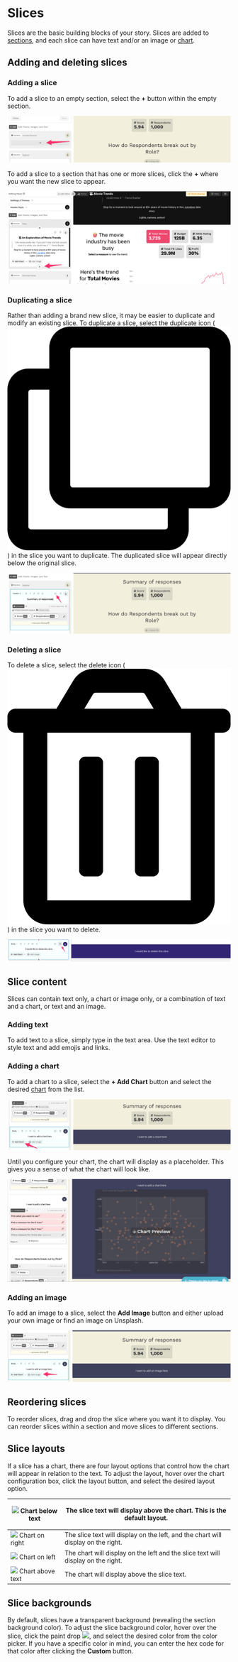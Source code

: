 # Slices

Slices are the basic building blocks of your story. Slices are added to [sections](../sections.md), and each slice can have text and/or an image or [chart](../charts/).&#x20;

## Adding and deleting slices

### Adding a slice

To add a slice to an empty section, select the **+** button within the empty section.&#x20;

![Adding a slice to an empty section](<../../../.gitbook/assets/image (334).png>)

To add a slice to a section that has one or more slices, click the **+** where you want the new slice to appear.

![Adding a slice to a section with one or more slices](<../../../.gitbook/assets/image (396).png>)

### Duplicating a slice

Rather than adding a brand new slice, it may be easier to duplicate and modify an existing slice. To duplicate a slice, select the duplicate icon (![](../../../.gitbook/assets/clone-regular.svg)) in the slice you want to duplicate. The duplicated slice will appear directly below the original slice.&#x20;

![Duplicating a slice](<../../../.gitbook/assets/image (379).png>)

### Deleting a slice

To delete a slice, select the delete icon (![](<../../../.gitbook/assets/trash-alt-regular (1).svg>)) in the slice you want to delete.&#x20;

![Deleting a slice](<../../../.gitbook/assets/image (333) (1).png>)

## Slice content

Slices can contain text only, a chart or image only, or a combination of text and  a chart, or text and an image.

### Adding text

To add text to a slice, simply type in the text area. Use the text editor to style text and add emojis and links.

### Adding a chart

To add a chart to a slice, select the **+ Add Chart** button and select the desired [chart](../charts/) from the list.&#x20;

![Click the + Add Chart button to add a chart to a slice ](<../../../.gitbook/assets/image (378).png>)

Until you configure your chart, the chart will display as a placeholder. This gives you a sense of what the chart will look like.&#x20;

![A placeholder Scatterplot chart](<../../../.gitbook/assets/image (370).png>)

### Adding an image

To add an image to a slice, select the **Add Image** button and either upload your own image or find an image on Unsplash.&#x20;

![Click the Add Image button to add an image to a slice](<../../../.gitbook/assets/image (367).png>)

## Reordering slices

To reorder slices, drag and drop the slice where you want it to display. You can reorder slices within a section and move slices to different sections.

## Slice layouts

If a slice has a chart, there are four layout options that control how the chart will appear in relation to the text. To adjust the layout, hover over the chart configuration box, click the layout button, and select the desired layout option.

| ![](../../../.gitbook/assets/arrow-down-solid.svg)  Chart below text      | <p>The slice text will display above the chart. This is the default layout.</p><p></p><p></p> |
| ------------------------------------------------------------------------- | --------------------------------------------------------------------------------------------- |
| ![](<../../../.gitbook/assets/arrow-right-solid (1).svg>)  Chart on right | The slice text will display on the left, and the chart will display on the right.             |
| ![](../../../.gitbook/assets/arrow-left-solid.svg)  Chart on left         | The chart will display on the left and the slice text will display on the right.              |
| ![](../../../.gitbook/assets/arrow-up-solid.svg)  Chart above text        | The chart will display above the slice text.                                                  |

## Slice backgrounds

By default, slices have a transparent background (revealing the section background color). To adjust the slice background color, hover over the slice, click the paint drop ![](../../../.gitbook/assets/tint-solid.svg), and select the desired color from the color picker. If you have a specific color in mind, you can enter the hex code for that color after clicking the **Custom** button.&#x20;
